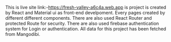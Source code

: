 This is live site link:-https://fresh-valley-a6c4a.web.app is project is created by React and Material ui as front-end develpoment. Every pages created by different different components. There are also used React Router and protected Route for security. There are also used firebase authentication system for Login or authentication. All data for this project has been fetched from Mangodibi.
